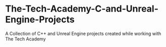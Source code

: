 # The-Tech-Academy-C-and-Unreal-Engine-Projects

A Collection of C++ and Unreal Engine projects created while working with The Tech Academy
